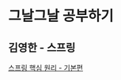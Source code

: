 # 그날그날 공부하기
## 김영한 - 스프링
[스프링 핵심 원리 - 기본편](https://github.com/fineman999/TIL/tree/main/SpringBasic)
